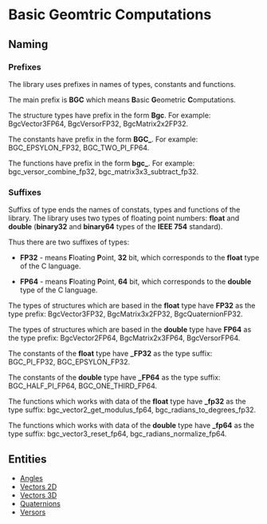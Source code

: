 # Basic Geomtric Computations

## Naming 

### Prefixes

The library uses prefixes in names of types, constants and functions.

The main prefix is **BGC** which means **B**asic **G**eometric **C**omputations.

The structure types have prefix in the form **Bgc**. For example: BgcVector3FP64,
BgcVersorFP32, BgcMatrix2x2FP32.

The constants have prefix in the form **BGC_**. For example: BGC_EPSYLON_FP32,
BGC_TWO_PI_FP64.

The functions have prefix in the form **bgc_**. For example:
bgc_versor_combine_fp32, bgc_matrix3x3_subtract_fp32.

### Suffixes

Suffixs of type ends the names of constats, types and functions of the library.
The library uses two types of floating point numbers: **float** and  **double**
(**binary32** and **binary64** types of the **IEEE 754** standard).

Thus there are two suffixes of types:

* **FP32** - means **F**loating **P**oint, **32** bit, which corresponds to the
**float** type of the C language.

* **FP64** - means **F**loating **P**oint, **64** bit, which corresponds to the
**double** type of the C language.

The types of structures which are based in the **float** type have **FP32** as
the type prefix: BgcVector3FP32, BgcMatrix3x2FP32, BgcQuaternionFP32.

The types of structures which are based in the **double** type have **FP64** as
the type prefix: BgcVector2FP64, BgcMatrix2x3FP64, BgcVersorFP64.

The constants of the **float** type have **_FP32** as the type suffix:
BGC_PI_FP32, BGC_EPSYLON_FP32.

The constants of the **double** type have **_FP64** as the type suffix:
BGC_HALF_PI_FP64, BGC_ONE_THIRD_FP64.

The functions which works with data of the **float** type have **_fp32** as
the type suffix: bgc_vector2_get_modulus_fp64, bgc_radians_to_degrees_fp32.

The functions which works with data of the **double** type have **_fp64** as
the type suffix: bgc_vector3_reset_fp64, bgc_radians_normalize_fp64.

## Entities

- [Angles](angle-eng.md)
- [Vectors 2D](vector2-eng.md)
- [Vectors 3D](vector3-eng.md)
- [Quaternions](quaternion-eng.md)
- [Versors](versor-eng.md)

